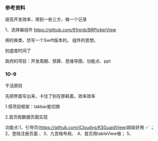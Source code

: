 ### 参考资料

提高开发效率，用到一些三方，做一个记录

1、选择器组件  https://github.com/91renb/BRPickerView

用的爽类，仿写一个Swift版本的。 组件的思想。

别虚度时间了

政府的项目：开发周期、预算、思维导图、功能点、ppt 

### 10-9 

干活原则

先把界面写出来，卡住了别在那耗着。效率效率

1.搭项目框架：tabbar能切换

2.首页假数据页面实现

功能点:1、引导页(https://github.com/iCloudys/KSGuaidView)超级好用 ✅ ；2、登陆注册页面  、3、九宫格布局、 4、首页用tableView做； 5、

